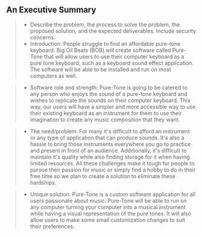 ## An Executive Summary
> - Describe the problem, the process to solve the problem, the proposed solution, and the expected deliverables. Include security concerns.
> - Introduction: People struggle to find an affordable pure-tone keyboard. Big Oil Beats (BOB) will create software called Pure-Tone that will allow users to use their computer keyboard as a pure tone keyboard, such as a keyboard sound effect application. The software will be able to be installed and run on most computers as well.

> - Software role and strength: Pure-Tone is going to be catered to any person who enjoys the sound of a pure-tone keyboard and wishes to replicate the sounds on their computer keyboard. This way, our users will have a simpler and more accessible way to use their existing keyboard as an instrument for them to use their imagination to create any music composition that they want.

> - The need/problem: For many it's difficult to afford an instrument or any type of application that can produce sounds. It's also a hassle to bring those instruments everywhere you go to practice and present in front of an audience. Additionally, it's difficult to maintain it's quality while also finding storage for it when having limited resources. All these challenges make it tough for people to pursue their passion for music or simply find a hobby to do in their free time so we plan to create a solution to eliminate these hardships.

> - Unique solution: Pure-Tone is a custom software application for all users passionate about music. Pure-Tone will be able to run on any computer turning your computer into a musical instrument while having a visual representation of the pure tones. It will also allow users to make some small customization changes to suit their preferences.
